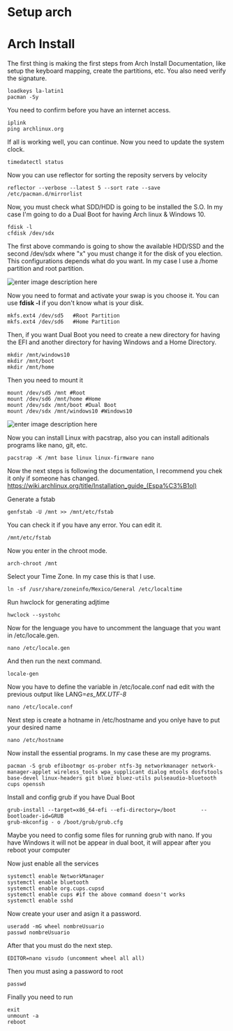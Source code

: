 # Setup arch
# Arch Install
The first thing is making the first steps from Arch Install Documentation, like setup the keyboard mapping, create the partitions, etc.
You also need verify the signature.

	loadkeys la-latin1 
	pacman -Sy	

You need to confirm before you have an internet access.
	
	iplink
	ping archlinux.org

If all is working well, you can continue. Now you need to update the system clock.

	timedatectl status

Now you can use reflector for sorting the reposity servers by velocity

	reflector --verbose --latest 5 --sort rate --save /etc/pacman.d/mirrorlist

Now, you must check what SDD/HDD is going to be installed the S.O. In my case I'm going to do a Dual Boot for having Arch linux & Windows 10.

	fdisk -l
	cfdisk /dev/sdx
	
The first above commando is going to show the available HDD/SSD and the second /dev/sdx where "x" you must change it for the disk of you election.
This configurations depends what do you want. In my case I use a /home partition and root partition.

![enter image description here](https://i.imgur.com/129Rf7O.png)

Now you need to format and activate your swap is you choose it. You can use **fdisk -l** if you don't know what is your disk.

	mkfs.ext4 /dev/sd5   #Root Partition
	mkfs.ext4 /dev/sd6   #Home Partition

Then, if you want Dual Boot you need to create a new directory for having the EFI and another directory for having Windows and a Home Directory.

	mkdir /mnt/windows10
	mkdir /mnt/boot
	mkdir /mnt/home

Then you need to mount it

	mount /dev/sd5 /mnt #Root
	mount /dev/sd6 /mnt/home #Home
	mount /dev/sdx /mnt/boot #Dual Boot
	mount /dev/sdx /mnt/windows10 #Windows10

![enter image description here](https://i.imgur.com/foifBrK.png)

Now you can install Linux with pacstrap, also you can install aditionals programs like nano, git, etc.

	pacstrap -K /mnt base linux linux-firmware nano 

Now the next steps is following the documentation, I recommend you chek it only if someone has changed.
https://wiki.archlinux.org/title/Installation_guide_(Espa%C3%B1ol)

Generate a fstab
	
	genfstab -U /mnt >> /mnt/etc/fstab

You can check it if you have any error. You can edit it.

	/mnt/etc/fstab

Now you enter in the chroot mode.

	arch-chroot /mnt

Select your Time Zone. In my case this is that I use.

	ln -sf /usr/share/zoneinfo/Mexico/General /etc/localtime

Run hwclock for generating adjtime

	hwclock --systohc

Now for the lenguage you have to uncomment the language that you want in /etc/locale.gen.

	nano /etc/locale.gen

And then run the next command.

	locale-gen

Now you have to define the variable in /etc/locale.conf nad edit with the previous output like LANG=_es_MX.UTF-8_

	nano /etc/locale.conf

Next step is create a hotname in /etc/hostname and you onlye have to put your desired name 

	nano /etc/hostname

Now install the essential programs. In my case these are my programs.

	pacman -S grub efibootmgr os-prober ntfs-3g networkmanager network-manager-applet wireless_tools wpa_supplicant dialog mtools dosfstools base-devel linux-headers git bluez bluez-utils pulseaudio-bluetooth cups openssh
 
 Install and config grub if you have Dual Boot

	grub-install --target=x86_64-efi --efi-directory=/boot        --bootloader-id=GRUB
	grub-mkconfig - o /boot/grub/grub.cfg


Maybe you need to config some files for running grub with nano. 
If you have Windows it will not be appear in dual boot, it will appear after you reboot your computer

Now just enable all the services

	systemctl enable NetworkManager
	systemctl enable bluetooth
	systemctl enable org.cups.cupsd
	systemctl enable cups #if the above command doesn't works
	systemctl enable sshd

Now create your user and asign it a password.

	useradd -mG wheel nombreUsuario
	passwd nombreUsuario

After that you must do the next step.

	EDITOR=nano visudo (uncomment wheel all all)

Then you must asing a password to root

	passwd
Finally you need to run

	exit
	unmount -a
	reboot


